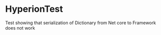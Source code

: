 # HyperionTest
Test showing that serialization of Dictionary from Net core to Framework does not work
